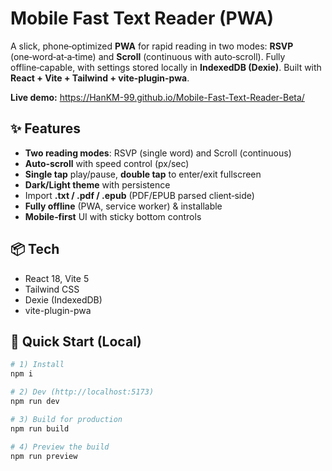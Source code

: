 # Mobile Fast Text Reader (PWA)

A slick, phone‑optimized **PWA** for rapid reading in two modes: **RSVP** (one‑word‑at‑a‑time) and **Scroll** (continuous with auto‑scroll). Fully offline‑capable, with settings stored locally in **IndexedDB (Dexie)**. Built with **React + Vite + Tailwind + vite-plugin-pwa**.

**Live demo:** https://HanKM-99.github.io/Mobile-Fast-Text-Reader-Beta/

## ✨ Features
- **Two reading modes**: RSVP (single word) and Scroll (continuous)
- **Auto‑scroll** with speed control (px/sec)
- **Single tap** play/pause, **double tap** to enter/exit fullscreen
- **Dark/Light theme** with persistence
- Import **.txt / .pdf / .epub** (PDF/EPUB parsed client‑side)
- **Fully offline** (PWA, service worker) & installable
- **Mobile‑first** UI with sticky bottom controls

## 📦 Tech
- React 18, Vite 5
- Tailwind CSS
- Dexie (IndexedDB)
- vite-plugin-pwa

## 🚀 Quick Start (Local)
```bash
# 1) Install
npm i

# 2) Dev (http://localhost:5173)
npm run dev

# 3) Build for production
npm run build

# 4) Preview the build
npm run preview